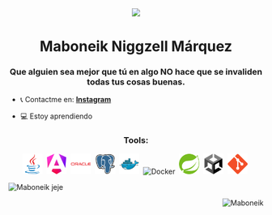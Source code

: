 <div align="center">
  <img src="https://media3.giphy.com/media/v1.Y2lkPTc5MGI3NjExaWltcGpjbTI0czJ6Nm00ZGpoYjZjMTQxdmN5djRmdml2NTF5Y2FvcSZlcD12MV9pbnRlcm5hbF9naWZfYnlfaWQmY3Q9Zw/xUA7bdpLxQhsSQdyog/giphy.gif" width="200" />
   <h1 align="center">Maboneik Niggzell Márquez</h1>
    <h3> Que alguien sea mejor que tú en algo NO hace que se invaliden todas tus cosas buenas.</h3>
</div>

- 📞 Contactme en:  **[Instagram](https://www.instagram.com/meibomarquez/)**

- 💻 Estoy aprendiendo

<div align="center">
    <h3>Tools:</h3>
    <div align="center">
        <img src="https://github.com/devicons/devicon/blob/6910f0503efdd315c8f9b858234310c06e04d9c0/icons/java/java-original.svg#L1" title="Java" alt="Java" width="40" height="40"/>&nbsp;
               <img src="https://github.com/devicons/devicon/blob/ca28c779441053191ff11710fe24a9e6c23690d6/icons/angular/angular-original.svg" title="Angular" alt="Angular" width="40" height="40"/>&nbsp;
              <img src="https://github.com/devicons/devicon/blob/ca28c779441053191ff11710fe24a9e6c23690d6/icons/oracle/oracle-original.svg" title="Oracle"  alt="Oracle" width="40" height="40"/>&nbsp;
        <img src="https://github.com/devicons/devicon/blob/master/icons/postgresql/postgresql-original.svg" title="MySQL"  alt="MySQL" width="40" height="40"/>&nbsp;
      <img src="https://github.com/devicons/devicon/blob/6910f0503efdd315c8f9b858234310c06e04d9c0/icons/docker/docker-original.svg"  title="Docker" alt="Docker" width="40" height="40"/>&nbsp;
      <img src=""  title="Docker" alt="Docker" width="40" height="40"/>&nbsp;
      <img src="https://github.com/devicons/devicon/blob/ca28c779441053191ff11710fe24a9e6c23690d6/icons/spring/spring-original.svg" title="Spring" **alt="Spring" width="40" height="40"/>&nbsp;
        <img src="https://github.com/devicons/devicon/blob/6910f0503efdd315c8f9b858234310c06e04d9c0/icons/unity/unity-original.svg#L1" title="Unity" **alt="Unity" width="40" height="40"/>&nbsp;
        <img src="https://github.com/devicons/devicon/blob/master/icons/git/git-original.svg" title="Git" **alt="Git" width="40" height="40"/>&nbsp;
      </div>
</div>
<div>
  <p>&nbsp;<img align="left" src="https://github-readme-stats.vercel.app/api/top-langs/?username=maboneik" alt="Maboneik jeje"/></p>
  <p>&nbsp;<img align="right" src="https://github-readme-stats.vercel.app/api?username=maboneik&show_icons=true&locale=en" alt="Maboneik" /></p>
</div>
